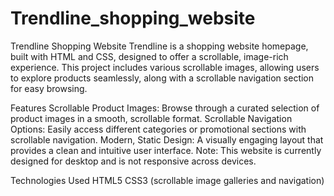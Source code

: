# Trendline_shopping_website
Trendline Shopping Website
Trendline is a shopping website homepage, built with HTML and CSS, designed to offer a scrollable, image-rich experience. This project includes various scrollable images, allowing users to explore products seamlessly, along with a scrollable navigation section for easy browsing.

Features
Scrollable Product Images: Browse through a curated selection of product images in a smooth, scrollable format.
Scrollable Navigation Options: Easily access different categories or promotional sections with scrollable navigation.
Modern, Static Design: A visually engaging layout that provides a clean and intuitive user interface.
Note: This website is currently designed for desktop and is not responsive across devices.

Technologies Used
HTML5
CSS3 (scrollable image galleries and navigation)
